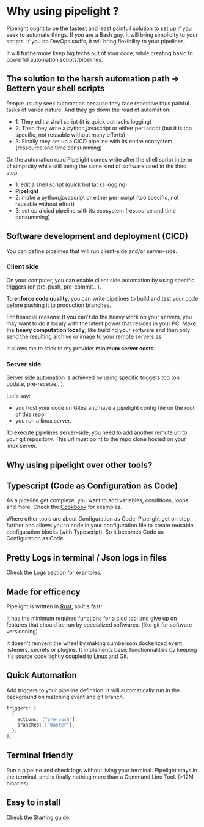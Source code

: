 <script setup>
import Features from '../.vitepress/theme/components/Features.vue';
</script>

# Why using pipelight ?

Pipelight ought to be the fastest and least painfull solution to set up if you seek to automate things.
If you are a Bash guy, it will bring simplicity to your scripts.
If you do DevOps stuffs, it will bring flexibility to your pipelines.

It will furthermore keep big techs out of your code, while creating basic to powerful automation scripts/pipelines.

## The solution to the harsh automation path -> Bettern your shell scripts

People usualy seek automation because they face repetitive thus painful tasks of varied nature.
And they go down the road of automation:

- 1: They edit a shell script (it is quick but lacks logging)
- 2: Then they write a python,javascript or either perl script (but it is too specific, not reusable without many efforts)
- 3: Finally they set up a CICD pipeline with its entire ecosystem (ressource and time consumming)

On the automation road Pipelight comes
write after the shell script in term of simplicity while still being the same kind of software used in the third step.

- 1: edit a shell script (quick but lacks logging)
- **Pipelight**
- 2: make a python,javascript or either perl script (too specific, not reusable without effort)
- 3: set up a cicd pipeline with its ecosystem (ressource and time consumming)

## Software development and deployment (CICD)

You can define pipelines that will run client-side and/or server-side.

### Client side

On your computer, you can enable client side automation by using specific triggers (on pre-push, pre-commit...).

To **enforce code quality**,
you can write pipelines to build and test your code before pushing it to production branches.

For financial reasons:
If you can't do the heavy work on your servers, you may want to do it localy with the latent power that resides in your PC.
Make the **heavy computation locally**, like building your software and then only send the resulting archive or image to your remote servers as

It allows me to stick to my provider **minimum server costs**.

### Server side

Server side automation is achieved by using specific triggers too (on update, pre-receive...).

Let's say:

- you host your code on Gitea and have a pipelight config file on the root of this repo.
- you run a linux server.

To execute pipelines server-side, you need to add another remote url to your git repository.
This url must point to the repo clone hosted on your linux server.

## Why using pipelight over other tools?

<Features />

## Typescript (Code as Configuration as Code)

As a pipeline get complexe, you want to add variables, conditions, loops and more.
Check the [Cookbook](/cookbook/tips) for examples.

Where other tools are about Configuration as Code,
Pipelight get on step further and allows you to code in your configuration file to create reusable configuration blocks (with Typescript).
So it becomes Code as Configuration as Code.

## Pretty Logs in terminal / Json logs in files

Check the [Logs section](/guide/logs) for examples.

## Made for efficency

Pipelight is written in [Rust](https://www.rust-lang.org/), so it's fast!!

It has the minimum required functions for a cicd tool
and give up on features that should be run by specialized softwares. (like git for software versionning)

It doesn't reinvent the wheel by making cumbersom dockerized event listeners, secrets or plugins.
It implements basic functionnalities by keeping it's source code tightly coupled to Linux and [Git](https://git-scm.com/).

## Quick Automation

Add triggers to your pipeline definition.
It will automatically run in the background on matching event and git branch.

```ts
triggers: [
  {
    actions: ["pre-push"],
    branches: ["master"],
  },
],
```

## Terminal friendly

Run a pipeline and check logs without living your terminal.
Pipelight stays in the terminal, and is finally nothing more than a Command Line Tool. (>12M binaries)

## Easy to install

Check the [Starting guide](/guide/).
